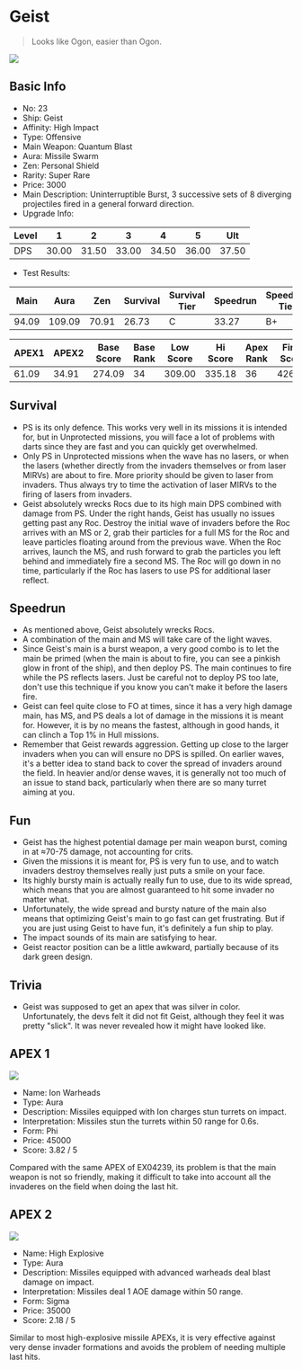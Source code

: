 # Geist

> Looks like Ogon, easier than Ogon.

<img src="/ships/ship_23.png" style={{zoom:1}}/>

## Basic Info

- No: 23
- Ship: Geist
- Affinity: High Impact
- Type: Offensive
- Main Weapon: Quantum Blast
- Aura: Missile Swarm
- Zen: Personal Shield
- Rarity: Super Rare
- Price: 3000
- Main Description: Uninterruptible Burst, 3 successive sets of 8 diverging projectiles fired in a general forward direction.
- Upgrade Info: 

| Level | 1 | 2 | 3 | 4 | 5 | Ult |
|--|--|--|--|--|--|--|
| DPS | 30.00 | 31.50 | 33.00 | 34.50 | 36.00 | 37.50 |

- Test Results: 

| Main | Aura | Zen | Survival | Survival Tier | Speedrun | Speedrun Tier | Fun | Fun Tier |
|--|--|--|--|--|--|--|--|--|
| 94.09 | 109.09 | 70.91 | 26.73 | C | 33.27 | B+ | 31.09 | B- |

| APEX1 | APEX2 | Base Score | Base Rank | Low Score | Hi Score | Apex Rank | Final Score | FinalRank |
|--|--|--|--|--|--|--|--|--|
| 61.09 | 34.91 | 274.09 | 34 | 309.00 | 335.18 | 36 | 426.27 | 45 |

## Survival

- PS is its only defence. This works very well in its missions it is intended for, but in Unprotected missions, you will face a lot of problems with darts since they are fast and you can quickly get overwhelmed.
- Only PS in Unprotected missions when the wave has no lasers, or when the lasers (whether directly from the invaders themselves or from laser MIRVs) are about to fire. More priority should be given to laser from invaders. Thus always try to time the activation of laser MIRVs to the firing of lasers from invaders.
- Geist absolutely wrecks Rocs due to its high main DPS combined with damage from PS. Under the right hands, Geist has usually no issues getting past any Roc. Destroy the initial wave of invaders before the Roc arrives with an MS or 2, grab their particles for a full MS for the Roc and leave particles floating around from the previous wave. When the Roc arrives, launch the MS, and rush forward to grab the particles you left behind and immediately fire a second MS. The Roc will go down in no time, particularly if the Roc has lasers to use PS for additional laser reflect.

## Speedrun

- As mentioned above, Geist absolutely wrecks Rocs.
- A combination of the main and MS will take care of the light waves.
- Since Geist's main is a burst weapon, a very good combo is to let the main be primed (when the main is about to fire, you can see a pinkish glow in front of the ship), and then deploy PS. The main continues to fire while the PS reflects lasers. Just be careful not to deploy PS too late, don't use this technique if you know you can't make it before the lasers fire.
- Geist can feel quite close to FO at times, since it has a very high damage main, has MS, and PS deals a lot of damage in the missions it is meant for. However, it is by no means the fastest, although in good hands, it can clinch a Top 1% in Hull missions.
- Remember that Geist rewards aggression. Getting up close to the larger invaders when you can will ensure no DPS is spilled. On earlier waves, it's a better idea to stand back to cover the spread of invaders around the field. In heavier and/or dense waves, it is generally not too much of an issue to stand back, particularly when there are so many turret aiming at you.

## Fun

- Geist has the highest potential damage per main weapon burst, coming in at ≈70-75 damage, not accounting for crits.
- Given the missions it is meant for, PS is very fun to use, and to watch invaders destroy themselves really just puts a smile on your face.
- Its highly bursty main is actually really fun to use, due to its wide spread, which means that you are almost guaranteed to hit some invader no matter what.
- Unfortunately, the wide spread and bursty nature of the main also means that optimizing Geist's main to go fast can get frustrating. But if you are just using Geist to have fun, it's definitely a fun ship to play.
- The impact sounds of its main are satisfying to hear.
- Geist reactor position can be a little awkward, partially because of its dark green design.

## Trivia

- Geist was supposed to get an apex that was silver in color. Unfortunately, the devs felt it did not fit Geist, although they feel it was pretty "slick". It was never revealed how it might have looked like.

## APEX 1

<img src="/ships/ship_23_apex_1.png" style={{zoom:1}}/>

- Name: Ion Warheads
- Type: Aura
- Description: Missiles equipped with Ion charges stun turrets on impact.
- Interpretation: Missiles stun the turrets within 50 range for 0.6s.
- Form: Phi
- Price: 45000
- Score: 3.82 / 5

Compared with the same APEX of EX04239, its problem is that the main weapon is not so friendly, making it difficult to take into account all the invaderes on the field when doing the last hit.

## APEX 2

<img src="/ships/ship_23_apex_2.png" style={{zoom:1}}/>

- Name: High Explosive
- Type: Aura
- Description: Missiles equipped with advanced warheads deal blast damage on impact.
- Interpretation: Missiles deal 1 AOE damage within 50 range.
- Form: Sigma
- Price: 35000
- Score: 2.18 / 5

Similar to most high-explosive missile APEXs, it is very effective against very dense invader formations and avoids the problem of needing multiple last hits.
